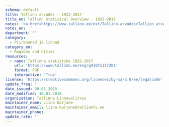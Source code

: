 ```yaml
---
schema: default
title: Tallinn arvudes - 1922-2017
title_en: Tallinn Statisical Overview - 1922-2017
notes: '<a href=https://www.tallinn.ee/est/Tallinn-arvudes>Tallinn arvudes aastaraamatud</a> "Tallinn arvudes", mis sisaldavad andmeid Tallinna rahvastiku, sotsiaalelu, majanduse ja keskkonna kohta'
notes_en: ''
department: ''
category:
  - Piirkonnad ja linnad
category_en:
  - Regions and Cities
resources:
  - name: Tallinna statistika 1922-2017
    url: 'https://www.tallinn.ee/eng/g4107s117301'
    format: PDF
    interactive: 'True'
license: 'https://creativecommons.org/licenses/by-sa/3.0/ee/legalcode'
update_freq: ''
date_issued: 09.01.2015
date_modified: 10.01.2018
organization: Tallinna Linnavalitsus
maintainer_name: Liina Karjane
maintainer_email: liina.karjane@tallinnlv.ee
maintainer_phone: ''
update_rate: ''
---
```

